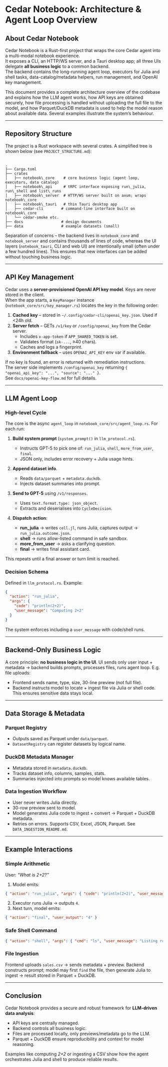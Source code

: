 # Cedar Notebook: Architecture & Agent Loop Overview

## About Cedar Notebook

Cedar Notebook is a Rust-first project that wraps the core Cedar agent into a multi-modal notebook experience.  
It exposes a CLI, an HTTP/WS server, and a Tauri desktop app; all three UIs delegate **all business logic** to a common backend.  
The backend contains the long-running agent loop, executors for Julia and shell tasks, data-catalog/metadata helpers, run management, and OpenAI key management.

This document provides a complete architecture overview of the codebase and explains how the LLM agent works, how API keys are obtained securely, how file processing is handled without uploading the full file to the model, and how Parquet/DuckDB metadata is used to help the model reason about available data. Several examples illustrate the system’s behaviour.

---

## Repository Structure

The project is a Rust workspace with several crates. A simplified tree is shown below (see `PROJECT_STRUCTURE.md`):

```

.
├── Cargo.toml
├── crates
│   ├── notebook\_core    # core business logic (agent loop, executors, data catalog)
│   ├── notebook\_api     # tRPC interface exposing run\_julia, run\_shell and list\_runs
│   ├── notebook\_server  # HTTP/WS server built on axum; wraps notebook\_core
│   ├── notebook\_tauri   # thin Tauri desktop app
│   ├── cedar-cli        # command-line interface built on notebook\_core
│   └── cedar-smoke etc.
├── docs                 # design documents
├── data                 # example datasets (small)

````

Separation of concerns – the backend lives in `notebook_core` and `notebook_server` and contains thousands of lines of code, whereas the UI layers (`notebook_tauri`, CLI and web UI) are intentionally small (often under a few hundred lines). This ensures that new interfaces can be added without touching business logic.

---

## API Key Management

Cedar uses a **server-provisioned OpenAI API key model**. Keys are never stored in the client.  
When the app starts, a `KeyManager` instance (`notebook_core/src/key_manager.rs`) locates the key in the following order:

1. **Cached key** – stored in `~/.config/cedar-cli/openai_key.json`. Used if <24h old.  
2. **Server fetch** – GETs `/v1/key` or `/config/openai_key` from the Cedar server.  
   - Includes `x-app-token` if `APP_SHARED_TOKEN` is set.  
   - Validates format (`sk-...`, ≥40 chars).  
   - Caches and logs a fingerprint.  
3. **Environment fallback** – uses `OPENAI_API_KEY` env var if available.  

If no key is found, an error is returned with remediation instructions.  
The server side implements `/config/openai_key` returning `{ "openai_api_key": "...", "source": "..." }`.  
See `docs/openai-key-flow.md` for full details.

---

## LLM Agent Loop

### High-level Cycle

The core is the async `agent_loop` in `notebook_core/src/agent_loop.rs`. For each run:

1. **Build system prompt** (`system_prompt()` in `llm_protocol.rs`).  
   - Instructs GPT-5 to pick one of: `run_julia`, `shell`, `more_from_user`, `final`.  
   - JSON only, includes error recovery + Julia usage hints.  

2. **Append dataset info**.  
   - Reads `data/parquet` + `metadata.duckdb`.  
   - Injects dataset summaries into prompt.  

3. **Send to GPT-5** using `/v1/responses`.  
   - Uses `text.format.type: json_object`.  
   - Extracts and deserialises into `CycleDecision`.  

4. **Dispatch action**:  
   - **run_julia** → writes `cell.jl`, runs Julia, captures output → `run_julia.outcome.json`.  
   - **shell** → runs allow-listed command in safe sandbox.  
   - **more_from_user** → asks a clarifying question.  
   - **final** → writes final assistant card.  

This repeats until a final answer or turn limit is reached.

### Decision Schema

Defined in `llm_protocol.rs`. Example:

```json
{
  "action": "run_julia",
  "args": {
    "code": "println(2+2)",
    "user_message": "Computing 2+2"
  }
}
````

The system enforces including a `user_message` with code/shell runs.

---

## Backend-Only Business Logic

A core principle: **no business logic in the UI**.
UI sends only user input + metadata → backend builds prompts, processes files, runs agent loop.
E.g. file uploads:

* Frontend sends name, type, size, 30-line preview (not full file).
* Backend instructs model to locate + ingest file via Julia or shell code.
  This ensures sensitive data stays local.

---

## Data Storage & Metadata

### Parquet Registry

* Outputs saved as Parquet under `data/parquet`.
* `DatasetRegistry` can register datasets by logical name.

### DuckDB Metadata Manager

* Metadata stored in `metadata.duckdb`.
* Tracks dataset info, columns, samples, stats.
* Summaries injected into prompts so model knows available tables.

### Data Ingestion Workflow

* User never writes Julia directly.
* 30-row preview sent to model.
* Model generates Julia code to ingest + convert → Parquet + DuckDB metadata.
* Retries on errors.
  Supports CSV, Excel, JSON, Parquet.
  See `DATA_INGESTION_README.md`.

---

## Example Interactions

### Simple Arithmetic

User: *“What is 2+2?”*

1. Model emits:

```json
{ "action": "run_julia", "args": { "code": "println(2+2)", "user_message": "Executing Julia to compute 2+2" } }
```

2. Executor runs Julia → outputs `4`.
3. Next turn, model emits:

```json
{ "action": "final", "user_output": "4" }
```

### Safe Shell Command

```json
{ "action": "shell", "args": { "cmd": "ls", "user_message": "Listing run directory contents" } }
```

### File Ingestion

Frontend uploads `sales.csv` → sends metadata + preview.
Backend constructs prompt; model may first `find` the file, then generate Julia to ingest → result stored in Parquet + DuckDB.

---

## Conclusion

Cedar Notebook provides a secure and robust framework for **LLM-driven data analysis**:

* API keys are centrally managed.
* Backend controls all business logic.
* Files are processed locally, only previews/metadata go to the LLM.
* Parquet + DuckDB ensure reproducibility and context for model reasoning.

Examples like computing *2+2* or ingesting a CSV show how the agent orchestrates Julia and shell to produce reliable results.

